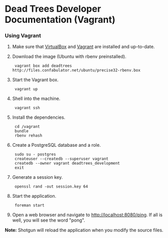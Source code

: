 # Dead Trees Developer Documentation (Vagrant)

### Using Vagrant

1. Make sure that [VirtualBox](https://www.virtualbox.org) and
   [Vagrant](http://www.vagrantup.com) are installed and up-to-date.

2. Download the image (Ubuntu with rbenv preinstalled).

        vagrant box add deadtrees http://files.confabulator.net/ubuntu/precise32-rbenv.box

3. Start the Vagrant box.

        vagrant up

4. Shell into the machine.

        vagrant ssh

5. Install the dependencies.

        cd /vagrant
        bundle
        rbenv rehash

6. Create a PostgreSQL database and a role.

        sudo su - postgres
        createuser --createdb --superuser vagrant
        createdb --owner vagrant deadtrees_development
        exit

7. Generate a session key.

        openssl rand -out session.key 64

8. Start the application.

        foreman start

9. Open a web browser and navigate to [http://localhost:8080/ping](http://localhost:8080/ping).
   If all is well, you will see the word "pong".

**Note:** Shotgun will reload the application when you modify the source files.
